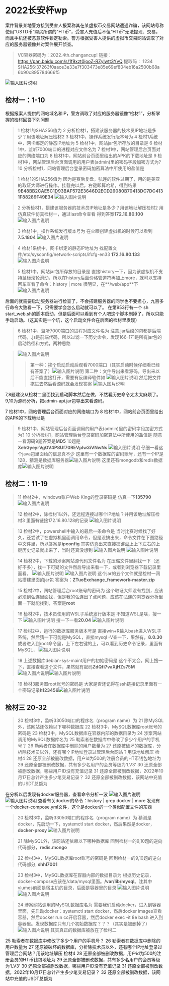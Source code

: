 # 2022长安杯wp

案件背景某地警方接到受害人报案称其在某虚拟币交易网站遭遇诈骗，该网站号称使用”USTD币“购买所谓的"HT币”，受害人充值后不但“HT币”无法提现、交易，而且手机还被恶意软件锁定勒索。警方根据受害人提供的虚拟币交易网站调取了对应的服务器镜像并对案件展开侦查。
>VC容器密码为：2022.4th.changancup!
>链接： https://pan.baidu.com/s/1f9xzt0jooZ-RZylwtt3YvQ
提取码： 1234
SHA256:37263f0aace3e33e7f303473e85e69ef804eb16a2500b68a
6b90c895784666f5

![输入图片说明](/imgs/2022-11-06/C8oBegwhiVdnCBzm.png)



## 检材一：1-10
根据报案人提供的网站域名和IP，警方调取了对应的服务器镜像“检材1”，分析掌握的检材回答下列问题
>1	检材1的SHA256值为
2	分析检材1，搭建该服务器的技术员IP地址是多少？用该地址解压检材2
3	检材1中，操作系统发行版本号为
4	检材1系统中，网卡绑定的静态IP地址为
5	检材1中，网站jar包所存放的目录是
6	检材1中，监听7000端口的进程对应文件名为
7	检材1中，网站管理后台页面对应的网络端口为
8	检材1中，网站前台页面里给出的APK的下载地址是
9	检材1中，网站管理后台页面调用的用户表(admin)里的密码字段加密方式为?
10	分析检材1，网站管理后台登录密码加密算法中所使用的盐值是


>1	检材1的SHA256值为
>因为是赛后复盘，弘连的软件过期了，用的是美亚的取证大师进行操作。挂载完以后，右键即算哈希，得到结果
>**9E48BB2CAE5C1D93BAF572E3646D2ECD26080B70413DC7DC4131F88289F49E34**
>![输入图片说明](/imgs/2022-11-06/E91mmidFXUwIQonu.png)

>2	分析检材1，搭建该服务器的技术员IP地址是多少？用该地址解压检材2
>用仿真软件仿真检材一，通过last命令查看
>得到答案**172.16.80.100**
>![输入图片说明](/imgs/2022-11-09/8Q5M64f9rygpp4DF.png)

>3	检材1中，操作系统发行版本号为
>在火眼创建虚拟机的时候可以看到**7.5.1804**
>![输入图片说明](/imgs/2022-11-09/kXS2RcZWKMmVuIcK.png)


>4	检材1系统中，网卡绑定的静态IP地址为
>找配置文件/etc/sysconfig/network-scripts/ifcfg-en33
>**172.16.80.133**![输入图片说明](/imgs/2022-11-09/nhcYuzy9eZkW3EmB.png)
>

>5	检材1中，网站jar包所存放的目录是
>直接history一下，因为该虚拟机不支持鼠标滚轮滑动，所以在history后面价格管道符再加上more，就可以支持回车查看了命令：history | more
>很明显，在**/web/app**下
>![输入图片说明](/imgs/2022-11-09/w3KVihNtWcBOBDsK.png)

后面的就需要启动服务器进行检查了，不会搭建服务器的同学也不要担心，九百多行命令大致看一下，只需要学会怎么启动就可以了。
在第953行有一个 sh start_web.sh的脚本启动，但是后面可以看到有个人吧这个脚本删掉了，所以只能手动启动。（这其实是一个坑，这个启动文件会在后面的检材里发现）
>6	检材1中，监听7000端口的进程对应文件名为
>注意.jar后缀的包都是后端代码，.js是前端代码，所以过滤一下历史命令，发现166-171是所有jar包的启动路径和方式，两种思路

>![输入图片说明](/imgs/2022-11-09/j2CjpoGg00qfHvg4.png)
>>第一种：挨个启动启动后观看7000端口（其实启动时候仔细看已经有答案了）![输入图片说明](/imgs/2022-11-09/mJxfj0DsqMnS5Pbl.png)
>>第二种：文件导出来看源码，导出来以后不能直接打开，需要有反编译软件如
>![输入图片说明](/imgs/2022-11-09/EvOmVRVvn0vdFFHk.png)
>然后把文件拖进去然后看源码就会发现答案
>![输入图片说明](/imgs/2022-11-09/YmfSJz86SG5hmc3v.png)


7,8题建议从检材二里面找到启动脚本然后在做，不然看历史命令太太太麻烦了。9,10为源码分析，把admin-api.jar包导出来看源码。

7	检材1中，网站管理后台页面对应的网络端口为
8	检材1中，网站前台页面里给出的APK的下载地址是
>9	检材1中，网站管理后台页面调用的用户表(admin)里的密码字段加密方式为?
10	分析检材1，网站管理后台登录密码加密算法中所使用的盐值是
>随意一看源码9题答案是**MD5**
>10题是**XehGyeyrVgOV4P8Uf70REVpIw3iVNwNs**
>![输入图片说明](/imgs/2022-11-09/V11n33a12JOO59qR.png)
>仔细一看这个java包里面给的信息真不少
>这里有一个数据库的密码账号，还有一个IP是128，猜测是数据库服务器![输入图片说明](/imgs/2022-11-09/cbgvecwI985d6aCh.png)
>这里还有mongodb和redis数据库![输入图片说明](/imgs/2022-11-09/e4aLmZ5k7I9tQv2Q.png)

## 检材二：11-19
>11	检材2中，windows账户Web King的登录密码是
>仿真一下**135790**
>![输入图片说明](/imgs/2022-11-09/rNZaXeEM8RDK5J0E.png)

>12	检材2中，除检材1以外，还远程连接过哪个IP地址？并用该地址解压检材3
>里面有链接172.16.80.128的记录
>![输入图片说明](/imgs/2022-11-09/e3dnqhuQuGAqzVsw.png)

>13	检材2中，powershell中输入的最后一条命令是
>当时比赛时候找了好久，还尝试了在虚拟机里面调用命令，但是没搞出来，命令文件在下图路径中文件里，所以答案是**ipconfig**
>其实仿真出来直接摁键盘上上下左右的上键历史记录就出来了，当时还真没想到
>![输入图片说明](/imgs/2022-11-09/C05oSQy2kOOw1M6N.png)
![输入图片说明](/imgs/2022-11-09/o5EkRxP8KOmS2TXD.png)



>14	检材2中，下载的涉案网站源代码文件名为
>在压缩文件里翻找一下（还好不多），找一下可疑的文件然后导出来看一下，或者到浏览器下载记录里面看。
>![输入图片说明](/imgs/2022-11-09/EJiWDPupZyjA76YU.png)
>![输入图片说明](/imgs/2022-11-09/vzGKOv9ttJn8v5bC.png)
>这个jar的五个文件就是检材一网站搭建里面的jar包
>答案为：**ZTuoExchange_framework-master.zip**


>15	检材2中，网站管理后台root账号的密码为
>这个取证大师没有找到，应该必须到弘连里面找，但是我的弘连出了点问题，应该在弘连的浏览器分析里面一下就能找到，答案是**root**


>16	检材2中，技术员使用的WSL子系统发行版本是
>不知道WSL是啥，搜一下
>![输入图片说明](/imgs/2022-11-09/ju09cmQmiN7zQM75.png)
>搜一下一看**20.04**
![输入图片说明](/imgs/2022-11-09/5mE2r2xu0OdH3jbL.png)



>17	检材2中，运行的数据库服务版本号是
>直接win+R输入bash进入WSL子系统，然后猜一下可能是MySQL，直接mysql -V查一下，果然有，**8.0.30**
>或者进入到root命令里，上下左右键的上，可以看到历史命令记录，里面有MySQL，
>![输入图片说明](/imgs/2022-11-09/NTnDFtNfQYXdHVN7.png)

>18	上述数据库debian-sys-maint用户的初始密码是
>这个不太会，网上搜一下，直接查看这个文件，果然就有密码**ZdQfi7vaXjHZs75M**
>![输入图片说明](/imgs/2022-11-09/n81RYu9Vr6DuVemz.png)![输入图片说明](/imgs/2022-11-09/Kcw6nyfj95WvlWd6.png)

>19	检材3服务器root账号的密码是
>大家是否还记得在ssh链接记录里面有一个密码记录**h123456**![输入图片说明](/imgs/2022-11-09/GhkBbv35c9MGTUC1.png)



## 检材三 20-32

>20	检材3中，监听33050端口的程序名（program name）为
21	除MySQL外，该网站还依赖以下哪种数据库
22	检材3中，MySQL数据库root账号的密码是
23	检材3中，MySQL数据库在容器内部的数据目录为
24	涉案网站调用的MySQL数据库名为
25	勒索者在数据库中修改了多少个用户的手机号？
26	勒索者在数据库中删除的用户数量为
27	还原被破坏的数据库，分析除技术员以外，还有哪个IP地址登录过管理后台网站？用该地址解压
检材4
28	还原全部被删改数据，用户id为500的注册会员的HT币钱包地址为
29	还原全部被删改数据，共有多少名用户的会员等级为'LV3'
30	还原全部被删改数据，哪些用户ID没有充值记录
31	还原全部被删改数据，2022年10月17日总计产生多少笔交易记录？
32	还原全部被删改数据，该网站中充值的USDT总额为

在分析以后发现有docker服务器，查看命令分析一波
![输入图片说明](/imgs/2022-11-09/DdqqprBwJxqsTEeF.png)
![输入图片说明](/imgs/2022-11-09/c1M7T5qiDwQKkay6.png)
查看有关docker的命令：history | grep docker | more
发现有一个docker-compose.yml文件，这个是docker的一个类似配置文件的东西

>20	检材3中，监听33050端口的程序名（program name）为
>猜测是docker，先启动一下，systemctl start docker，然后果然是docker， **docker-proxy**
![输入图片说明](/imgs/2022-11-09/iVl73UPo4aYKL8q5.png)


>21	除MySQL外，该网站还依赖以下哪种数据库
>回到检材一的9,10题的逆向代码部分，**redis.mongo**

>22	检材3中，MySQL数据库root账号的密码是
>回到检材一的9,10题的逆向代码部分, **shhl7001**

>23	检材3中，MySQL数据库在容器内部的数据目录为
>根据历史记录，docker-compose应该在/data/mysql里面。**/var/lib/mysql**。注其中vlumes前面是宿主机的目录，后面是容器里的目录
>![输入图片说明](/imgs/2022-11-09/qwkInZzHI8yQliJN.png)
>![输入图片说明](/imgs/2022-11-09/IytomRezD2qK4Fz2.png)

>24	涉案网站调用的MySQL数据库名为
>需要我们启动docker，进入到容器里面，先启动docker：systemctl start docker，然后docker images查看容器，然后docker run cc开启容器，然后docker exec -it 8e bash 进入到容器里。发现数据库只有几个初始数据库？？？（其实是被删掉了）
>![输入图片说明](/imgs/2022-11-09/kiAlk877wwi25vsv.png)
>其实真正的数据库被放在了检材二

25	勒索者在数据库中修改了多少个用户的手机号？
26	勒索者在数据库中删除的用户数量为
27	还原被破坏的数据库，分析除技术员以外，还有哪个IP地址登录过管理后台网站？用该地址解压
检材4
28	还原全部被删改数据，用户id为500的注册会员的HT币钱包地址为
29	还原全部被删改数据，共有多少名用户的会员等级为'LV3'
30	还原全部被删改数据，哪些用户ID没有充值记录
31	还原全部被删改数据，2022年10月17日总计产生多少笔交易记录？
32	还原全部被删改数据，该网站中充值的USDT总额为
<!--stackedit_data:
eyJoaXN0b3J5IjpbNDkzMjY4NDM4LC0xNDIzODUwOTc5LDU1MD
I1OTgwOCwyODYwNzU4MzksMTE0NDQxNTIyOSwxMjM0NzU3MDY1
LDgwNzM5MDA4NCwxMTA2NzE4NjMwLDE0MzE5MTY3NDgsLTQ1NT
M3NzU5OSwtMjA4MDI1NjkxNSwtNzI4MDU4NTAxLDE1MzIzMzA1
MjMsMTI3ODA2MDg0Myw4NzMyNzQxNTYsLTI0MTA0NDEwOCwxND
g3NjMyNjY5LC05ODQyMjU3ODEsMjEzMDk3ODg3MSwtODc1MjEz
NzgxXX0=
-->